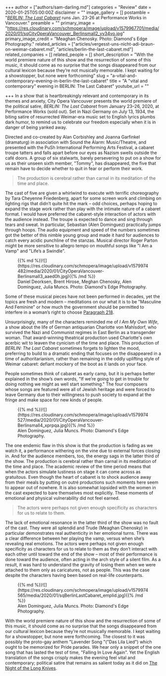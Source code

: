 +++
author = ["authors/sam-darling.md"]
categories = "Review"
date = 2020-01-25T05:00:00Z
disclaimer = ""
image_gallery = []
postamble = "[_BERLIN: The Last Cabaret_](https://cityoperavancouver.com/) runs Jan. 23-26 at Performance Works in Vancouver."
preamble = ""
primary_image = "https://res.cloudinary.com/schmopera/image/upload/v1579967701/media/2020/01/sqCityOperaVancouver_Berlinsmall2_yv34vo.jpg"
primary_image_credit = "Meaghan Chenosky. Photo: Diamond's Edge Photography."
related_articles = ["articles/vergesst-uns-nicht-adi-braun-on-weimar-cabaret.md", "articles/berlin-the-last-cabaret.md"]
related_companies = []
related_people = []
short_description = "With the world premiere nature of this show and the resurrection of some of this music, it should come as no surprise that the songs disappeared from our cultural lexicon because they’re not musically memorable. I kept waiting for a showstopper, but none were forthcoming"
slug = "a-vital-and-contemporary-evening-in-berlin-the-last-cabaret"
title = "A \"vital and contemporary\" evening in BERLIN: The Last Cabaret"
youtube_url = ""

+++
In a show that is heartbreakingly relevant and contemporary in its themes and anxiety, City Opera Vancouver presents the world premiere of the political satire, _BERLIN: The Last Cabaret_ from January 23–26, 2020, at Performance Works (sold out). Set in Nazi Germany on July 13, 1934, the biting satire of resurrected Weimar-era music set to English lyrics plumbs dark humor, to remind us to celebrate our freedom especially when it is in danger of being yanked away.

Directed and co-created by Alan Corbishley and Joanna Garfinkel (dramaturg) in association with Sound the Alarm: Music/Theatre, and presented with the PuSh International Performing Arts Festival, a cabaret troupe tatters and falls apart before our eyes as Nazism swells outside the café doors. A group of six stalwarts, barely persevering to put on a show for us as their unseen sixth member, "Tommy", has disappeared, the five that remain have to decide whether to quit in fear or perform their work.

> The production is cerebral rather than carnal in its meditation of the time and place.

The cast of five are given a whirlwind to execute with terrific choreography by Tara Cheyenne Friedenberg, apart for some screen work and climbing on lighting rigs that didn’t quite hit the mark – odd choices, perhaps hoping to expand the stage work rather than play with the intimate nature of a cabaret format. I would have preferred the cabaret-style interaction of actors with the audience instead. The troupe is expected to dance and sing through tears and sweat. In particular, Sebastian (Alen Dominguez) practically jumps through hoops. The audio equipment and speed of the numbers sometimes got the better of this nimble young group and made it hard for audiences to catch every acidic punchline of the stanzas. Musical director Roger Parton might be more sensitive to allegro tempo on mouthful songs like "I Am a Vamp" and "Life’s a Swindle".

<figure data-type="image">{{% md %}}![](https://res.cloudinary.com/schmopera/image/upload/v1579974482/media/2020/01/CityOperaVancouver-Berlinsmall3_aaed0h.jpg){{% /md %}}

<figcaption>Daniel Deorksen, Brent Hirose, Meghan Chenosky, Alen Dominguez, Julia Muncs. Photo: Diamond's Edge Photography.</figcaption>

</figure>

Some of these musical pieces have not been performed in decades, yet the topics are fresh and modern – meditations on our what it is to be "Masculine And Feminine" or how much the government should be permitted to interfere in a woman’s right to choose [Paragraph 218](https://en.wikipedia.org/wiki/Abortion_in_Germany).

Unsurprisingly, many of the characters reminded me of _I Am My Own Wife_, a show about the life of German antiquarian Charlotte von Mahlsdorf, who survived the Nazi and Communist regimes in East Berlin as a transgender woman. That award-winning theatrical production used Charlotte's own acerbic wit to leaven the cynicism of the time and place. This production of _BERLIN: The Last Cabaret_ sometimes forgets to lighten the mood, preferring to build to a dramatic ending that focuses on the disappeared in a time of authoritarianism, rather than remaining in the oddly uplifting style of Weimar cabaret: defiant mockery of the boot as it lands on your face.

People sometimes think of cabaret as early camp, but it is perhaps better explained in the show’s own words, "If we’re going to get in trouble for doing nothing we might as well start something." The four composers whose songs are featured were all of Jewish heritage and were forced to leave Germany due to their willingness to push society to expand at the fringe and make space for new kinds of people.

<figure data-type="image">{{% md %}}![](https://res.cloudinary.com/schmopera/image/upload/v1579974527/media/2020/01/CityOperaVancouver-Berlinsmall4_xprpqa.jpg){{% /md %}}

<figcaption>Alen Dominguez, Julia Muncs. Photo: Diamond's Edge Photography.</figcaption>

</figure>

The one endemic flaw in this show is that the production is fading as we watch it, a performance withering on the vine due to external forces closing in. And for the audience members, too, the energy sags in the latter third of the show. The production is cerebral rather than carnal in its meditation of the time and place. The academic review of the time period means that when the actors simulate lustiness on stage it can come across as gratuitous. Even though the heart of cabaret is to shock audience away from their meals by putting on outré productions such moments here seem to appear out of nowhere. It is also somewhat lopsided with the women in the cast expected to bare themselves most explicitly. These moments of emotional and physical vulnerability did not feel earned.

> The actors were perhaps not given enough specificity as characters for us to relate to them.

The lack of emotional resonance in the latter third of the show was no fault of the cast. They were all splendid and Trude (Meaghan Chenosky) in particular demonstrates real authenticity in her emotional turns. There was a clear difference between her playing the vamp, versus when she’s revealing real emotions. The actors were perhaps not given enough specificity as characters for us to relate to them as they don’t interact with each other until toward the end of the show – most of their performance is done toward the audience, often acting in the arch style of a silent film. As a result, it was hard to understand the gravity of losing them when we were attached to them only as caricatures, not as people. This was the case despite the characters having been based on real-life counterparts.

<figure data-type="image">{{% md %}}![](https://res.cloudinary.com/schmopera/image/upload/v1579974565/media/2020/01/sqBerlinLastCabaret_emplid.jpg){{% /md %}}

<figcaption>Alen Dominguez, Julia Muncs. Photo: Diamond's Edge Photography.</figcaption>

</figure>

With the world premiere nature of this show and the resurrection of some of this music, it should come as no surprise that the songs disappeared from our cultural lexicon because they’re not musically memorable. I kept waiting for a showstopper, but none were forthcoming. The closest to it was possibly the proto-gay anthem "Lavender Song "("Das Lila Lied") which ought to be memorized for Pride parades. We hear only a snippet of the one song that has lasted the test of time, "Falling In Love Again". Yet the English translation of the songs crisply makes the evening feel vital and contemporary; political satire that remains as salient today as it did on [The Night of the Long Knives](https://en.wikipedia.org/wiki/Night_of_the_Long_Knives).